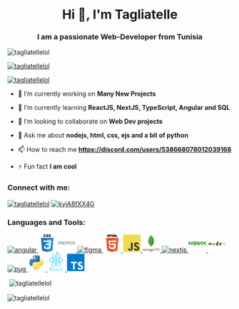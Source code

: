 <h1 align="center">Hi 👋, I'm Tagliatelle</h1>
<h3 align="center">I am a passionate Web-Developer from Tunisia</h3>

<p align="left"> <img src="https://komarev.com/ghpvc/?username=tagliatellelol&label=Profile%20views&color=0e75b6&style=flat" alt="tagliatellelol" /> </p>

<p align="left"> <a href="https://github.com/ryo-ma/github-profile-trophy"><img src="https://github-profile-trophy.vercel.app/?username=tagliatellelol" alt="tagliatellelol" /></a> </p>

<p align="left"> <a href="https://twitter.com/tagliatellelol" target="blank"><img src="https://img.shields.io/twitter/follow/tagliatellelol?logo=twitter&style=for-the-badge" alt="tagliatellelol" /></a> </p>

- 🔭 I’m currently working on **Many New Projects**

- 🌱 I’m currently learning **ReactJS, NextJS, TypeScript, Angular and SQL**

- 👯 I’m looking to collaborate on **Web Dev projects**

- 💬 Ask me about **nodejs, html, css, ejs and a bit of python**

- 📫 How to reach me **https://discord.com/users/538668078012039168**

- ⚡ Fun fact **I am cool**

<h3 align="left">Connect with me:</h3>
<p align="left">
<a href="https://twitter.com/tagliatellelol" target="blank"><img align="center" src="https://raw.githubusercontent.com/rahuldkjain/github-profile-readme-generator/master/src/images/icons/Social/twitter.svg" alt="tagliatellelol" height="30" width="40" /></a>
<a href="https://discord.gg/kyjA8fXX4G" target="blank"><img align="center" src="https://raw.githubusercontent.com/rahuldkjain/github-profile-readme-generator/master/src/images/icons/Social/discord.svg" alt="kyjA8fXX4G" height="30" width="40" /></a>
</p>

<h3 align="left">Languages and Tools:</h3>
<p align="left"> <a href="https://angular.io" target="_blank"> <img src="https://angular.io/assets/images/logos/angular/angular.svg" alt="angular" width="40" height="40"/> </a> <a href="https://www.w3schools.com/css/" target="_blank"> <img src="https://raw.githubusercontent.com/devicons/devicon/master/icons/css3/css3-original-wordmark.svg" alt="css3" width="40" height="40"/> </a> <a href="https://expressjs.com" target="_blank"> <img src="https://raw.githubusercontent.com/devicons/devicon/master/icons/express/express-original-wordmark.svg" alt="express" width="40" height="40"/> </a> <a href="https://www.figma.com/" target="_blank"> <img src="https://www.vectorlogo.zone/logos/figma/figma-icon.svg" alt="figma" width="40" height="40"/> </a> <a href="https://www.w3.org/html/" target="_blank"> <img src="https://raw.githubusercontent.com/devicons/devicon/master/icons/html5/html5-original-wordmark.svg" alt="html5" width="40" height="40"/> </a> <a href="https://developer.mozilla.org/en-US/docs/Web/JavaScript" target="_blank"> <img src="https://raw.githubusercontent.com/devicons/devicon/master/icons/javascript/javascript-original.svg" alt="javascript" width="40" height="40"/> </a> <a href="https://www.mongodb.com/" target="_blank"> <img src="https://raw.githubusercontent.com/devicons/devicon/master/icons/mongodb/mongodb-original-wordmark.svg" alt="mongodb" width="40" height="40"/> </a> <a href="https://nextjs.org/" target="_blank"> <img src="https://cdn.worldvectorlogo.com/logos/nextjs-3.svg" alt="nextjs" width="40" height="40"/> </a> <a href="https://www.nginx.com" target="_blank"> <img src="https://raw.githubusercontent.com/devicons/devicon/master/icons/nginx/nginx-original.svg" alt="nginx" width="40" height="40"/> </a> <a href="https://nodejs.org" target="_blank"> <img src="https://raw.githubusercontent.com/devicons/devicon/master/icons/nodejs/nodejs-original-wordmark.svg" alt="nodejs" width="40" height="40"/> </a> <a href="https://pugjs.org" target="_blank"> <img src="https://cdn.worldvectorlogo.com/logos/pug.svg" alt="pug" width="40" height="40"/> </a> <a href="https://www.python.org" target="_blank"> <img src="https://raw.githubusercontent.com/devicons/devicon/master/icons/python/python-original.svg" alt="python" width="40" height="40"/> </a> <a href="https://reactjs.org/" target="_blank"> <img src="https://raw.githubusercontent.com/devicons/devicon/master/icons/react/react-original-wordmark.svg" alt="react" width="40" height="40"/> </a> <a href="https://www.typescriptlang.org/" target="_blank"> <img src="https://raw.githubusercontent.com/devicons/devicon/master/icons/typescript/typescript-original.svg" alt="typescript" width="40" height="40"/> </a> </p>

<p>&nbsp;<img align="center" src="https://github-readme-stats.vercel.app/api?username=tagliatellelol&show_icons=true&locale=en" alt="tagliatellelol" /></p>

<p><img align="center" src="https://github-readme-streak-stats.herokuapp.com/?user=tagliatellelol&" alt="tagliatellelol" /></p>
